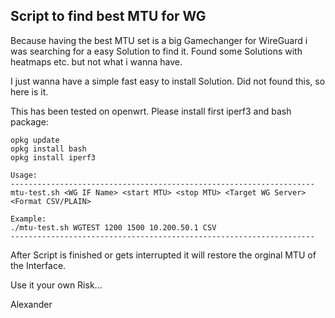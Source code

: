## Script to find best MTU for WG

Because having the best MTU set is a big Gamechanger for WireGuard
i was searching for a easy Solution to find it. Found some Solutions
with heatmaps etc. but not what i wanna have.

I just wanna have a simple fast easy to install Solution. Did not found this, so here is it.

This has been tested on openwrt. Please install first iperf3 and bash package:

```
opkg update
opkg install bash
opkg install iperf3
```

```
Usage:
--------------------------------------------------------------------
mtu-test.sh <WG IF Name> <start MTU> <stop MTU> <Target WG Server> <Format CSV/PLAIN>

Example:
./mtu-test.sh WGTEST 1200 1500 10.200.50.1 CSV
--------------------------------------------------------------------
```

After Script is finished or gets interrupted it will restore the orginal MTU of the Interface.

Use it your own Risk...

Alexander
